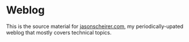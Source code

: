 # Weblog

This is the source material for [jasonscheirer.com](https://jasonscheirer.com/), my periodically-upated weblog that mostly covers technical topics.
